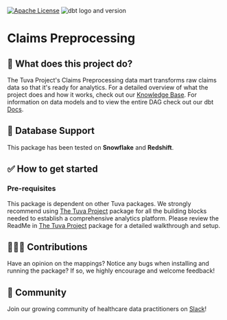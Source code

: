 [![Apache License](https://img.shields.io/badge/License-Apache%202.0-blue.svg)](https://opensource.org/licenses/Apache-2.0) ![dbt logo and version](https://img.shields.io/static/v1?logo=dbt&label=dbt-version&message=1.2.x&color=orange)

# Claims Preprocessing

## 🧰 What does this project do?

The Tuva Project's Claims Preprocessing data mart transforms raw claims data so that it's ready for analytics.  For a detailed overview of what the project does and how it works, check out our [Knowledge Base](https://thetuvaproject.com/docs/intro).  For information on data models and to view the entire DAG check out our dbt [Docs](https://tuva-health.github.io/claims_preprocessing/#!/overview).

## 🔌 Database Support

This package has been tested on **Snowflake** and **Redshift**.

## ✅ How to get started

### Pre-requisites

This package is dependent on other Tuva packages.  We strongly recommend using [The Tuva Project](https://github.com/tuva-health/the_tuva_project) package for all the building blocks needed to establish a comprehensive analytics platform. Please review the ReadMe in [The Tuva Project](https://github.com/tuva-health/the_tuva_project) package for a detailed walkthrough and setup.

## 🙋🏻‍♀️ Contributions

Have an opinion on the mappings? Notice any bugs when installing and running the package?
If so, we highly encourage and welcome feedback!

## 🤝 Community

Join our growing community of healthcare data practitioners on [Slack](https://join.slack.com/t/thetuvaproject/shared_invite/zt-16iz61187-G522Mc2WGA2mHF57e0il0Q)!
